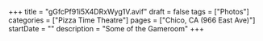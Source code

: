 +++
title = "gGfcPf91i5X4DRxWyg1V.avif"
draft = false
tags = ["Photos"]
categories = ["Pizza Time Theatre"]
pages = ["Chico, CA (966 East Ave)"]
startDate = ""
description = "Some of the Gameroom"
+++
